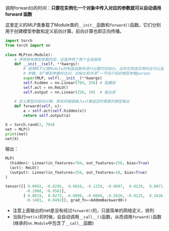 
调用forward()的时间：**只要在实例化一个对象中传入对应的参数就可以自动调用 forward 函数**

这里定义的MLP类重载了Module类的`__init__`函数和`forward()`函数。它们分别用于创建模型参数和定义前向计算。前向计算也即正向传播。
```python
import torch
from torch import nn
 
class MLP(nn.Module):
    # 声明带有模型参数的层，这里声明了两个全连接层
    def __init__(self, **kwargs):
        # 调用MLP父类Module的构造函数来进行必要的初始化。这样在构造实例时还可以指定其他函数
        # 参数，如“模型参数的访问、初始化和共享”一节将介绍的模型参数params
        super(MLP, self).__init__(**kwargs)
        self.hidden = nn.Linear(784, 256) # 隐藏层
        self.act = nn.ReLU()
        self.output = nn.Linear(256, 10)  # 输出层
 
    # 定义模型的前向计算，即如何根据输入x计算返回所需要的模型输出
    def forward(self, x):
        a = self.act(self.hidden(x))
        return self.output(a)
```

```python
X = torch.rand(2, 784)
net = MLP()
print(net)
net(X)
```
输出：

```python
MLP(
  (hidden): Linear(in_features=784, out_features=256, bias=True)
  (act): ReLU()
  (output): Linear(in_features=256, out_features=10, bias=True)
)

tensor([[ 0.0992, -0.0295,  0.0016, -0.1259, -0.0887,  0.0229,  0.0071, -0.2133,
         -0.1908, -0.0562],
        [ 0.0019,  0.0273, -0.0090, -0.0068, -0.2026, -0.0125,  0.1636, -0.1160,
         -0.1401,  0.0492]], grad_fn=<AddmmBackward0>)
```
- 注意上面输出的net是没有经过`forward()`的，只是简单的网络定义，排列
- 当执行`net(x)`的时候，会自动调用`__call__()`函数，从而调用`forward()`函数(继承的`nn.Module`中包含了`__call__`函数)